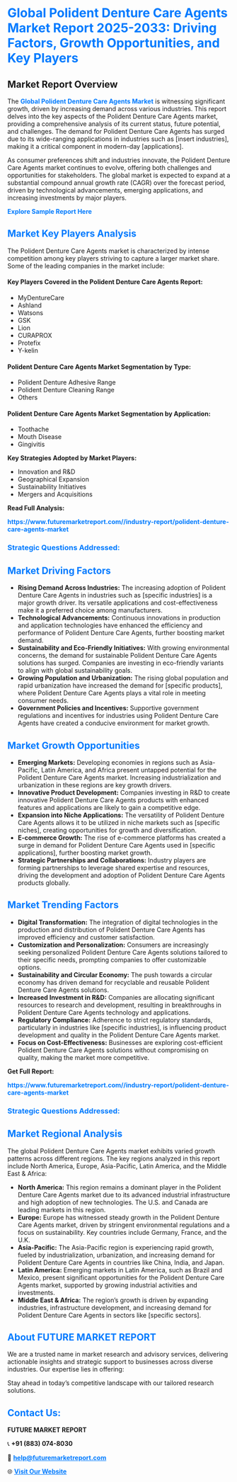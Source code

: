 <h1 style="color: #007BFF;">Global Polident Denture Care Agents Market Report 2025-2033: Driving Factors, Growth Opportunities, and Key Players</h1>

<section id="overview">
<h2>Market Report Overview</h2>
<p>The <a href="https://www.futuremarketreport.com//industry-report/polident-denture-care-agents-market" style="color: #007BFF; text-decoration: none;"><strong>Global Polident Denture Care Agents Market</strong></a> is witnessing significant growth, driven by increasing demand across various industries. This report delves into the key aspects of the Polident Denture Care Agents market, providing a comprehensive analysis of its current status, future potential, and challenges. The demand for Polident Denture Care Agents has surged due to its wide-ranging applications in industries such as [insert industries], making it a critical component in modern-day [applications].</p>
<p>As consumer preferences shift and industries innovate, the Polident Denture Care Agents market continues to evolve, offering both challenges and opportunities for stakeholders. The global market is expected to expand at a substantial compound annual growth rate (CAGR) over the forecast period, driven by technological advancements, emerging applications, and increasing investments by major players.</p>
</section>

<section id="overview">
<p><a href="https://www.futuremarketreport.com//request-sample/reportId=79867" style="color: #007BFF; text-decoration: none;"><strong>Explore Sample Report Here</strong></a></p>
</section>

<section id="key-players">
<h2 style="color: #007BFF;">Market Key Players Analysis</h2>
<p>The Polident Denture Care Agents market is characterized by intense competition among key players striving to capture a larger market share. Some of the leading companies in the market include:</p>
<h4>Key Players Covered in the Polident Denture Care Agents Report:</h4>
<ul><li>MyDentureCare</li><li>Ashland</li><li>Watsons</li><li>GSK</li><li>Lion</li><li>CURAPROX</li><li>Protefix</li><li>Y-kelin</li></ul>
<h4>Polident Denture Care Agents Market Segmentation by Type:</h4>
<ul><li>Polident Denture Adhesive Range</li><li>Polident Denture Cleaning Range</li><li>Others</li></ul>

<h4>Polident Denture Care Agents Market Segmentation by Application:</h4>
<ul><li>Toothache</li><li>Mouth Disease</li><li>Gingivitis</li></ul>
<p><strong>Key Strategies Adopted by Market Players:</strong></p>
<ul>
<li>Innovation and R&D</li>
<li>Geographical Expansion</li>
<li>Sustainability Initiatives</li>
<li>Mergers and Acquisitions</li>
</ul>
</section>

<section>
<p><strong>Read Full Analysis: </strong></p><a href="https://www.futuremarketreport.com//industry-report/polident-denture-care-agents-market" style="color: #007BFF; text-decoration: none;"><strong>https://www.futuremarketreport.com//industry-report/polident-denture-care-agents-market</strong></a>
<h3 style="color: #007BFF;">Strategic Questions Addressed:</h3>
</section>

<section id="driving-factors">
<h2 style="color: #007BFF;">Market Driving Factors</h2>
<ul>
<li><strong>Rising Demand Across Industries:</strong> The increasing adoption of Polident Denture Care Agents in industries such as [specific industries] is a major growth driver. Its versatile applications and cost-effectiveness make it a preferred choice among manufacturers.</li>
<li><strong>Technological Advancements:</strong> Continuous innovations in production and application technologies have enhanced the efficiency and performance of Polident Denture Care Agents, further boosting market demand.</li>
<li><strong>Sustainability and Eco-Friendly Initiatives:</strong> With growing environmental concerns, the demand for sustainable Polident Denture Care Agents solutions has surged. Companies are investing in eco-friendly variants to align with global sustainability goals.</li>
<li><strong>Growing Population and Urbanization:</strong> The rising global population and rapid urbanization have increased the demand for [specific products], where Polident Denture Care Agents plays a vital role in meeting consumer needs.</li>
<li><strong>Government Policies and Incentives:</strong> Supportive government regulations and incentives for industries using Polident Denture Care Agents have created a conducive environment for market growth.</li>
</ul>
</section>

<section id="growth-opportunities">
<h2 style="color: #007BFF;">Market Growth Opportunities</h2>
<ul>
<li><strong>Emerging Markets:</strong> Developing economies in regions such as Asia-Pacific, Latin America, and Africa present untapped potential for the Polident Denture Care Agents market. Increasing industrialization and urbanization in these regions are key growth drivers.</li>
<li><strong>Innovative Product Development:</strong> Companies investing in R&D to create innovative Polident Denture Care Agents products with enhanced features and applications are likely to gain a competitive edge.</li>
<li><strong>Expansion into Niche Applications:</strong> The versatility of Polident Denture Care Agents allows it to be utilized in niche markets such as [specific niches], creating opportunities for growth and diversification.</li>
<li><strong>E-commerce Growth:</strong> The rise of e-commerce platforms has created a surge in demand for Polident Denture Care Agents used in [specific applications], further boosting market growth.</li>
<li><strong>Strategic Partnerships and Collaborations:</strong> Industry players are forming partnerships to leverage shared expertise and resources, driving the development and adoption of Polident Denture Care Agents products globally.</li>
</ul>
</section>

<section id="trending-factors">
<h2 style="color: #007BFF;">Market Trending Factors</h2>
<ul>
<li><strong>Digital Transformation:</strong> The integration of digital technologies in the production and distribution of Polident Denture Care Agents has improved efficiency and customer satisfaction.</li>
<li><strong>Customization and Personalization:</strong> Consumers are increasingly seeking personalized Polident Denture Care Agents solutions tailored to their specific needs, prompting companies to offer customizable options.</li>
<li><strong>Sustainability and Circular Economy:</strong> The push towards a circular economy has driven demand for recyclable and reusable Polident Denture Care Agents solutions.</li>
<li><strong>Increased Investment in R&D:</strong> Companies are allocating significant resources to research and development, resulting in breakthroughs in Polident Denture Care Agents technology and applications.</li>
<li><strong>Regulatory Compliance:</strong> Adherence to strict regulatory standards, particularly in industries like [specific industries], is influencing product development and quality in the Polident Denture Care Agents market.</li>
<li><strong>Focus on Cost-Effectiveness:</strong> Businesses are exploring cost-efficient Polident Denture Care Agents solutions without compromising on quality, making the market more competitive.</li>
</ul>
</section>

<section>
<p><strong>Get Full Report: </strong></p><a href="https://www.futuremarketreport.com//industry-report/polident-denture-care-agents-market" style="color: #007BFF; text-decoration: none;"><strong>https://www.futuremarketreport.com//industry-report/polident-denture-care-agents-market</strong></a>
<h3 style="color: #007BFF;">Strategic Questions Addressed:</h3>
</section>


<section id="regional-analysis">
<h2 style="color: #007BFF;">Market Regional Analysis</h2>
<p>The global Polident Denture Care Agents market exhibits varied growth patterns across different regions. The key regions analyzed in this report include North America, Europe, Asia-Pacific, Latin America, and the Middle East & Africa:</p>
<ul>
<li><strong>North America:</strong> This region remains a dominant player in the Polident Denture Care Agents market due to its advanced industrial infrastructure and high adoption of new technologies. The U.S. and Canada are leading markets in this region.</li>
<li><strong>Europe:</strong> Europe has witnessed steady growth in the Polident Denture Care Agents market, driven by stringent environmental regulations and a focus on sustainability. Key countries include Germany, France, and the U.K.</li>
<li><strong>Asia-Pacific:</strong> The Asia-Pacific region is experiencing rapid growth, fueled by industrialization, urbanization, and increasing demand for Polident Denture Care Agents in countries like China, India, and Japan.</li>
<li><strong>Latin America:</strong> Emerging markets in Latin America, such as Brazil and Mexico, present significant opportunities for the Polident Denture Care Agents market, supported by growing industrial activities and investments.</li>
<li><strong>Middle East & Africa:</strong> The region’s growth is driven by expanding industries, infrastructure development, and increasing demand for Polident Denture Care Agents in sectors like [specific sectors].</li>
</ul>
</section>

<footer>
<h2 style="color: #007BFF;">About FUTURE MARKET REPORT</h2>
<p>We are a trusted name in market research and advisory services, delivering actionable insights and strategic support to businesses across diverse industries. Our expertise lies in offering:</p>

<p>Stay ahead in today’s competitive landscape with our tailored research solutions.</p>

<h2 style="color: #007BFF;">Contact Us:</h2>
<p><strong>FUTURE MARKET REPORT</strong></p>
<p>📞 <strong>+91 (883) 074-8030</strong></p>
<p>📧 <strong><a href="mailto:help@futuremarketreport.com" style="color: #007BFF;">help@futuremarketreport.com</a></strong></p>
<p>🌐 <strong><a href="https://www.futuremarketreport.com/" style="color: #007BFF;">Visit Our Website</a></strong></p>
</footer>